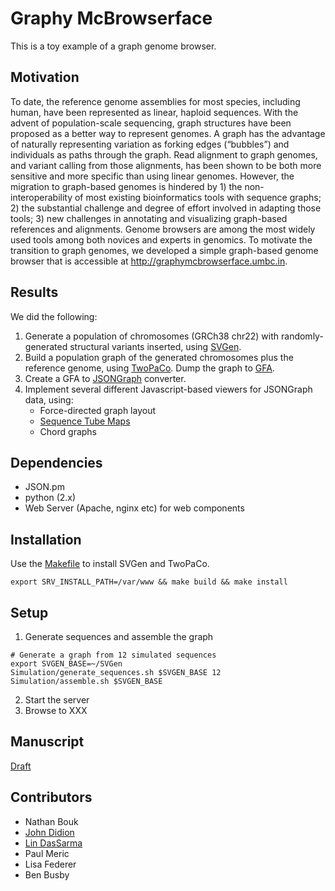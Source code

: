 # Graphy McBrowserface

This is a toy example of a graph genome browser.

## Motivation

To date, the reference genome assemblies for most species, including human, have been represented as linear, haploid sequences. With the advent of population-scale sequencing, graph structures have been proposed as a better way to represent genomes. A graph has the advantage of naturally representing variation as forking edges (“bubbles”) and individuals as paths through the graph. Read alignment to graph genomes, and variant calling from those alignments, has been shown to be both more sensitive and more specific than using linear genomes. However, the migration to graph-based genomes is hindered by 1) the non-interoperability of most existing bioinformatics tools with sequence graphs; 2) the substantial challenge and degree of effort involved in adapting those tools; 3) new challenges in annotating and visualizing graph-based references and alignments. Genome browsers are among the most widely used tools among both novices and experts in genomics. To motivate the transition to graph genomes, we developed a simple graph-based genome browser that is accessible at http://graphymcbrowserface.umbc.in.

## Results

We did the following:

1. Generate a population of chromosomes (GRCh38 chr22) with randomly-generated structural variants inserted, using [SVGen](http://svgen.openbioinformatics.org).
2. Build a population graph of the generated chromosomes plus the reference genome, using [TwoPaCo](https://github.com/medvedevgroup/TwoPaCo). Dump the graph to [GFA](https://github.com/GFA-spec).
3. Create a GFA to [JSONGraph](https://github.com/jsongraph/json-graph-specification) converter.
4. Implement several different Javascript-based viewers for JSONGraph data, using:
    * Force-directed graph layout
    * [Sequence Tube Maps](https://github.com/wolfib/sequenceTubeMap)
    * Chord graphs

## Dependencies

* JSON.pm
* python (2.x)
* Web Server (Apache, nginx etc) for web components

## Installation

Use the [Makefile]() to install SVGen and TwoPaCo.

```
export SRV_INSTALL_PATH=/var/www && make build && make install
```

## Setup

1. Generate sequences and assemble the graph

```
# Generate a graph from 12 simulated sequences
export SVGEN_BASE=~/SVGen
Simulation/generate_sequences.sh $SVGEN_BASE 12
Simulation/assemble.sh $SVGEN_BASE
```

2. Start the server
3. Browse to XXX

## Manuscript

[Draft](https://docs.google.com/document/d/1mY2KMSLe1XM-KQ5Gd6FzxJmw2DAPLChPy-zluR6TMAk)

## Contributors

* Nathan Bouk
* [John Didion](https://github.com/jdidion)
* [Lin DasSarma](https://github.com/l1n)
* Paul Meric
* Lisa Federer
* Ben Busby
